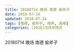 ```yaml
---
title: 20180714 晚场 南德 偷斧子
date: 2018-07-14
updated: 2018-07-14
tags: [南德, 偷斧子, 相声, 高峰]
categories: (2018)戊戌年场次 
---
```

20180714 晚场 南德 偷斧子
